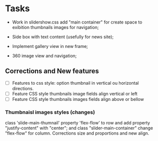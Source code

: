 # Tasks

* Work in slidershow.css add "main container" for create space to exibition thumbnails images for navigation;

* Side box with text content (usefully for news site);

* Implement gallery view in new frame;

* 360 image view and navigation;

## Corrections and New features

  - [ ] Features to css style: option thumbnail in vertical ou horizontal directions.
  - [ ] Feature CSS style thumbnails image fields align vertical or left
  - [ ] Feature CSS style thumbnails images fields align above or bellow

### Thumbnaisl images styles (changes)

  class 'slide-main-thumnail' property 'flex-flow' to row and add property "justify-content" with "center"; and class "slider-main-container" change "flex-flow" for column. Corrections size and proportions and new align.
